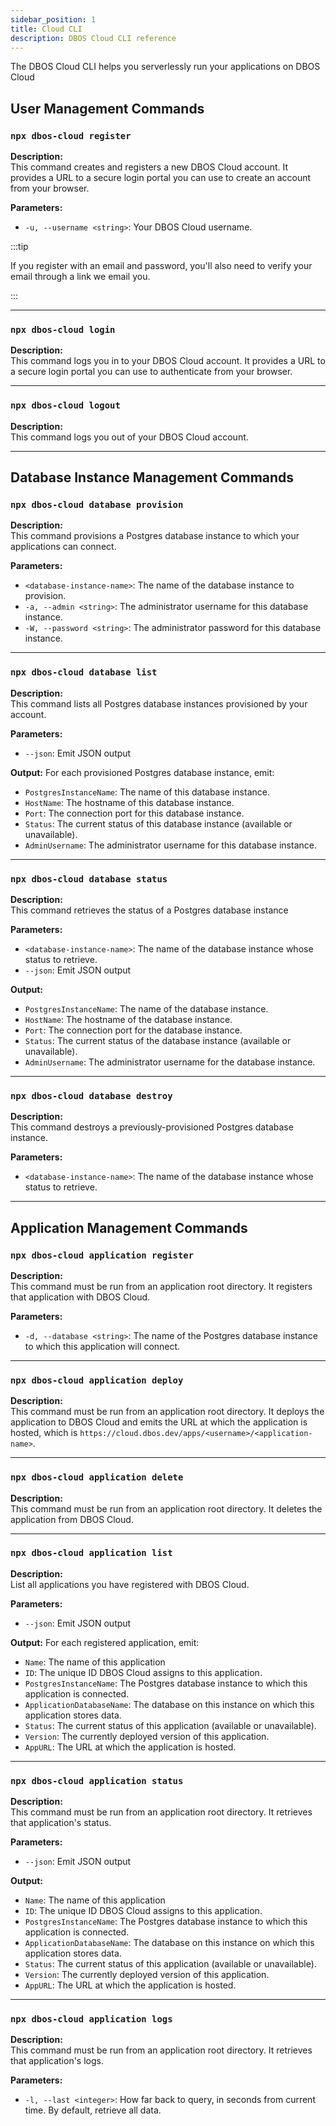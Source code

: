 ```yaml
---
sidebar_position: 1
title: Cloud CLI
description: DBOS Cloud CLI reference
---
```


The DBOS Cloud CLI helps you serverlessly run your applications on DBOS Cloud

## User Management Commands

### `npx dbos-cloud register`

**Description:**  
This command creates and registers a new DBOS Cloud account.
It provides a URL to a secure login portal you can use to create an account from your browser.

**Parameters:**  
- `-u, --username <string>`: Your DBOS Cloud username.

:::tip

If you register with an email and password, you'll also need to verify your email through a link we email you.

:::

---

### `npx dbos-cloud login`

**Description:**  
This command logs you in to your DBOS Cloud account.
It provides a URL to a secure login portal you can use to authenticate from your browser.

---

### `npx dbos-cloud logout`

**Description:**  
This command logs you out of your DBOS Cloud account.

---

## Database Instance Management Commands

### `npx dbos-cloud database provision`

**Description:**  
This command provisions a Postgres database instance to which your applications can connect.

**Parameters:**  
- `<database-instance-name>`: The name of the database instance to provision.
- `-a, --admin <string>`: The administrator username for this database instance.
- `-W, --password <string>`: The administrator password for this database instance.

---

### `npx dbos-cloud database list`

**Description:**  
This command lists all Postgres database instances provisioned by your account.

**Parameters:**  
- `--json`: Emit JSON output

**Output:**
For each provisioned Postgres database instance, emit:
- `PostgresInstanceName`: The name of this database instance.
- `HostName`: The hostname of this database instance.
- `Port`: The connection port for this database instance.
- `Status`: The current status of this database instance (available or unavailable).
- `AdminUsername`: The administrator username for this database instance.

---

### `npx dbos-cloud database status`

**Description:**  
This command retrieves the status of a Postgres database instance

**Parameters:**  
- `<database-instance-name>`: The name of the database instance whose status to retrieve.
- `--json`: Emit JSON output

**Output:**
- `PostgresInstanceName`: The name of the database instance.
- `HostName`: The hostname of the database instance.
- `Port`: The connection port for the database instance.
- `Status`: The current status of the database instance (available or unavailable).
- `AdminUsername`: The administrator username for the database instance.

---

### `npx dbos-cloud database destroy`

**Description:**  
This command destroys a previously-provisioned Postgres database instance.

**Parameters:**  
- `<database-instance-name>`: The name of the database instance whose status to retrieve.

---

## Application Management Commands

### `npx dbos-cloud application register`

**Description:**  
This command must be run from an application root directory.
It registers that application with DBOS Cloud.

**Parameters:**  
- `-d, --database <string>`: The name of the Postgres database instance to which this application will connect.

---

### `npx dbos-cloud application deploy`

**Description:**  
This command must be run from an application root directory.
It deploys the application to DBOS Cloud and emits the URL at which the application is hosted, which is `https://cloud.dbos.dev/apps/<username>/<application-name>`.

---

### `npx dbos-cloud application delete`

**Description:**  
This command must be run from an application root directory.
It deletes the application from DBOS Cloud.

---

### `npx dbos-cloud application list`

**Description:**  
List all applications you have registered with DBOS Cloud.

**Parameters:**  
- `--json`: Emit JSON output

**Output:**
For each registered application, emit:
- `Name`: The name of this application
- `ID`: The unique ID DBOS Cloud assigns to this application.
- `PostgresInstanceName`: The Postgres database instance to which this application is connected.
- `ApplicationDatabaseName`: The database on this instance on which this application stores data.
- `Status`: The current status of this application (available or unavailable).
- `Version`: The currently deployed version of this application.
- `AppURL`: The URL at which the application is hosted.
---

### `npx dbos-cloud application status`

**Description:**  
This command must be run from an application root directory.
It retrieves that application's status.

**Parameters:**  
- `--json`: Emit JSON output

**Output:**
- `Name`: The name of this application
- `ID`: The unique ID DBOS Cloud assigns to this application.
- `PostgresInstanceName`: The Postgres database instance to which this application is connected.
- `ApplicationDatabaseName`: The database on this instance on which this application stores data.
- `Status`: The current status of this application (available or unavailable).
- `Version`: The currently deployed version of this application.
- `AppURL`: The URL at which the application is hosted.
---

### `npx dbos-cloud application logs`

**Description:**  
This command must be run from an application root directory.
It retrieves that application's logs.

**Parameters:**  
- `-l, --last <integer>`: How far back to query, in seconds from current time. By default, retrieve all data.